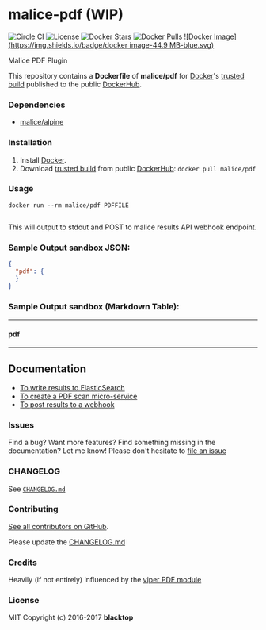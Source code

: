 malice-pdf (WIP)
================

[![Circle CI](https://circleci.com/gh/maliceio/malice-pdf.png?style=shield)](https://circleci.com/gh/maliceio/malice-pdf) [![License](http://img.shields.io/:license-mit-blue.svg)](http://doge.mit-license.org) [![Docker Stars](https://img.shields.io/docker/stars/malice/pdf.svg)](https://hub.docker.com/r/malice/pdf/) [![Docker Pulls](https://img.shields.io/docker/pulls/malice/pdf.svg)](https://hub.docker.com/r/malice/pdf/) [![Docker Image](https://img.shields.io/badge/docker image-44.9 MB-blue.svg)](https://hub.docker.com/r/malice/pdf/)

Malice PDF Plugin

This repository contains a **Dockerfile** of **malice/pdf** for [Docker](https://www.docker.io/)'s [trusted build](https://index.docker.io/u/malice/pdf/) published to the public [DockerHub](https://index.docker.io/).

### Dependencies

-	[malice/alpine](https://hub.docker.com/r/malice/alpine/)

### Installation

1.	Install [Docker](https://www.docker.io/).
2.	Download [trusted build](https://hub.docker.com/r/malice/pdf/) from public [DockerHub](https://hub.docker.com): `docker pull malice/pdf`

### Usage

```
docker run --rm malice/pdf PDFFILE
```

```bash

```

This will output to stdout and POST to malice results API webhook endpoint.

### Sample Output **sandbox** JSON:

```json
{
  "pdf": {
  }
}
```

### Sample Output **sandbox** (Markdown Table):

---

#### pdf

---

Documentation
-------------

-	[To write results to ElasticSearch](https://github.com/maliceio/malice-pdf/blob/master/docs/elasticsearch.md)
-	[To create a PDF scan micro-service](https://github.com/maliceio/malice-pdf/blob/master/docs/web.md)
-	[To post results to a webhook](https://github.com/maliceio/malice-pdf/blob/master/docs/callback.md)

### Issues

Find a bug? Want more features? Find something missing in the documentation? Let me know! Please don't hesitate to [file an issue](https://github.com/maliceio/malice-pdf/issues/new)

### CHANGELOG

See [`CHANGELOG.md`](https://github.com/maliceio/malice-pdf/blob/master/CHANGELOG.md)

### Contributing

[See all contributors on GitHub](https://github.com/maliceio/malice-pdf/graphs/contributors).

Please update the [CHANGELOG.md](https://github.com/maliceio/malice-pdf/blob/master/CHANGELOG)

### Credits

Heavily (if not entirely) influenced by the [viper PDF module](https://github.com/viper-framework/viper/blob/master/viper/modules/pdf.py)

### License

MIT Copyright (c) 2016-2017 **blacktop**
